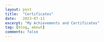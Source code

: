 ```yaml
---
layout: post
title:  "Certificates"
date:   2023-07-11
excerpt: "My Achievements and Certificates"
tag: [blog, about]
comments: false
---
```

